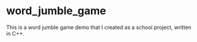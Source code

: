 ﻿# word_jumble_game

This is a word jumble game demo that I created as a school project, written in C++.
